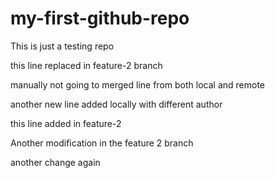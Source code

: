 # my-first-github-repo
This is just a testing repo


this line replaced in feature-2 branch

manually not going to merged line from both local and remote


another new line added locally with different author

this line added in feature-2

Another modification in the feature 2 branch

another change again